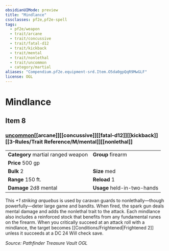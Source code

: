 ```yaml
---
obsidianUIMode: preview
title: "Mindlance"
cssclasses: pf2e,pf2e-spell
tags:
  - pf2e/weapon
  - trait/arcane
  - trait/concussive
  - trait/fatal-d12
  - trait/kickback
  - trait/mental
  - trait/nonlethal
  - trait/uncommon
  - category/martial
aliases: "Compendium.pf2e.equipment-srd.Item.O5da0gpQqR9MwGLF"
license: OGL
---
```

# Mindlance
## Item 8
### [uncommon](uncommon.md "Uncommon Rarity Trait")[[arcane]][[concussive]][[fatal-d12]][[kickback]][[3-Rules/Trait Reference/M/mental]][[nonlethal]]

|  |  |
| -- | -- |
| **Category** martial ranged weapon | **Group** firearm |
| **Price** 500 gp |  |
| **Bulk** 2 | **Size** med |
|**Range** 150 ft.| **Reload** 1|
| **Damage** 2d8 mental  | **Usage** held-in-two-hands |



This _+1 striking arquebus_ is used by caravan guards to nonlethally—though powerfully—deter large game and bandits. When fired, the spark gun deals mental damage and adds the nonlethal trait to the attack. Each mindlance also includes a reinforced stock that benefits from any fundamental runes on the firearm. When you critically succeed at an attack roll with a mindlance, the target becomes [[Conditions/Frightened|Frightened 2]] unless it succeeds at a DC 24 Will check save.

*Source: Pathfinder Treasure Vault*
*OGL*